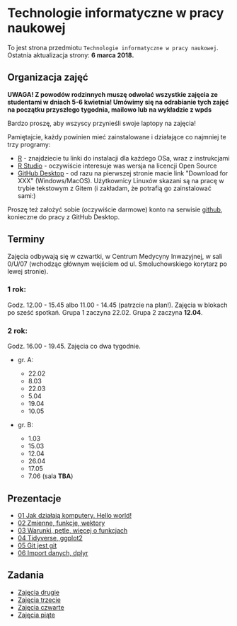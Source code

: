 # Technologie informatyczne w pracy naukowej
To jest strona przedmiotu `Technologie informatyczne w pracy naukowej`. Ostatnia aktualizacja strony: **6 marca 2018.**

## Organizacja zajęć

**UWAGA! Z powodów rodzinnych muszę odwołać wszystkie zajęcia ze studentami w dniach 5-6 kwietnia! Umówimy się na odrabianie tych zajęć na początku przyszłego tygodnia, mailowo lub na wykładzie z wpds**


Bardzo proszę, aby wszyscy przynieśli swoje laptopy na zajęcia!


Pamiętajcie, każdy powinien mieć zainstalowane i działające co najmniej te trzy programy:

- [R](https://cran.r-project.org/) - znajdziecie tu linki do instalacji dla każdego OSa, wraz z instrukcjami
- [R Studio](https://www.rstudio.com/products/rstudio/download/) - oczywiście interesuje was wersja na licencji Open Source
- [GitHub Desktop](https://desktop.github.com/) - od razu na pierwszej stronie macie link "Download for XXX" (Windows/MacOS). Użytkownicy Linuxów skazani są na pracę w trybie tekstowym z Gitem (i zakładam, że potrafią go zainstalować sami:)

Proszę też założyć sobie (oczywiście darmowe) konto na serwisie [github](https://github.com), konieczne do pracy z GitHub Desktop.

## Terminy
Zajęcia odbywają się w czwartki, w Centrum Medycyny Inwazyjnej, w sali 0/U/07 (wchodząc głównym wejściem od ul. Smoluchowskiego korytarz po lewej stronie).

### 1 rok:

Godz. 12.00 - 15.45 albo 11.00 - 14.45 (patrzcie na plan!). Zajęcia w blokach po sześć spotkań. Grupa 1 zaczyna 22.02. Grupa 2 zaczyna **12.04**.

### 2 rok:
Godz. 16.00 - 19.45. Zajęcia co dwa tygodnie. 

- gr. A:
    + 22.02
    + 8.03
    + 22.03
    + 5.04
    + 19.04
    + 10.05

- gr. B:
    + 1.03
    + 15.03
    + 12.04
    + 26.04
    + 17.05
    + 7.06 (sala **TBA**)

## Prezentacje
- [01 Jak działają komputery. Hello world!](01-hello_world.html)
- [02 Zmienne, funkcje, wektory](02-zmienne_funkcje_wektory.html)
- [03 Warunki, pętle, więcej o funkcjach](03-warunki_petle_funkcje.html)
- [04 Tidyverse, ggplot2](04-import_tidyverse_ggplot2.html)
- [05 Git jest git](05-git_jest_git.html)
- [06 Import danych, dplyr](06-dplyr.html)

## Zadania
- [Zajęcia drugie](02-zadania.html)
- [Zajęcia trzecie](03-zadania.html)
- [Zajęcia czwarte](04-zadania.html)
- [Zajęcia piąte](05-zadania.html)